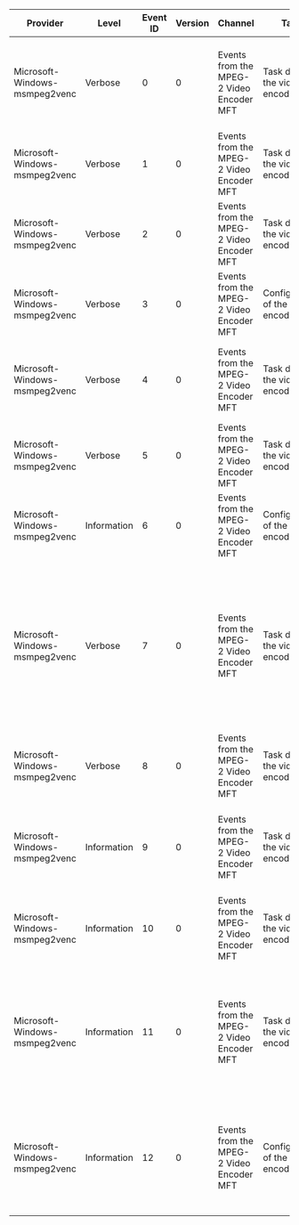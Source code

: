Provider                       |  Level        |  Event ID  |  Version  |  Channel                                   |  Task                            |  Opcode   |  Keyword  |  Message
-------------------------------|---------------|------------|-----------|--------------------------------------------|----------------------------------|-----------|-----------|-------------------------------------------------------------------------------------------------------------------------------------------------------------------------------------------------------------------------------------------------------------
Microsoft-Windows-msmpeg2venc  |  Verbose      |  0         |  0        |  Events from the MPEG-2 Video Encoder MFT  |  Task done by the video encoder  |  Start    |           |  Input sample ({pSample}) to stream #{InputStreamID} submitted to MPEG-2 Video Encoder through the MFT. Flags: {dwFlags}
Microsoft-Windows-msmpeg2venc  |  Verbose      |  1         |  0        |  Events from the MPEG-2 Video Encoder MFT  |  Task done by the video encoder  |  Stop     |           |  Finished submission of sample to encoder. HR={hr}
Microsoft-Windows-msmpeg2venc  |  Verbose      |  2         |  0        |  Events from the MPEG-2 Video Encoder MFT  |  Task done by the video encoder  |  Start    |           |  Process event method called on MFT for Input Stream #{InputStreamID} with event {pEvent}
Microsoft-Windows-msmpeg2venc  |  Verbose      |  3         |  0        |  Events from the MPEG-2 Video Encoder MFT  |  Configuration of the encoder    |  Stop     |           |  Processing of Event by the MFT has finished. HR={hr}
Microsoft-Windows-msmpeg2venc  |  Verbose      |  4         |  0        |  Events from the MPEG-2 Video Encoder MFT  |  Task done by the video encoder  |  Start    |           |  Message {MessageType} recieved by MFT through ProcessMessage with parameter {Param}
Microsoft-Windows-msmpeg2venc  |  Verbose      |  5         |  0        |  Events from the MPEG-2 Video Encoder MFT  |  Task done by the video encoder  |  Stop     |           |  Finished processing message given to MPEG-2 Video Encoder MFT. HR={hr}
Microsoft-Windows-msmpeg2venc  |  Information  |  6         |  0        |  Events from the MPEG-2 Video Encoder MFT  |  Configuration of the encoder    |           |           |  Bitrate has been changed from {OldBitrate} bps to {NewBitrate} bps during the encoding process.
Microsoft-Windows-msmpeg2venc  |  Verbose      |  7         |  0        |  Events from the MPEG-2 Video Encoder MFT  |  Task done by the video encoder  |  Start    |           |  Start of producing an output sample on the MPEG-2 Video Encoder MFT. Output Buffer Count: {OutputBufferCount}   Start of Output Buffer Array: {pOutputSamples}   Pointer to Output Buffer Status Flag: {pdwStatus}   Output Buffer Flags passed in: {Flags}
Microsoft-Windows-msmpeg2venc  |  Verbose      |  8         |  0        |  Events from the MPEG-2 Video Encoder MFT  |  Task done by the video encoder  |  Stop     |           |  Finished creating sample for output on the MPEG-2 Video Encoder MFT. HR={hr}
Microsoft-Windows-msmpeg2venc  |  Information  |  9         |  0        |  Events from the MPEG-2 Video Encoder MFT  |  Task done by the video encoder  |           |           |  Mpeg-2 Video Encoder MFT is Signaling that an output sample (Location: {pSample}; Length: {cSampleLength}) is ready
Microsoft-Windows-msmpeg2venc  |  Information  |  10        |  0        |  Events from the MPEG-2 Video Encoder MFT  |  Task done by the video encoder  |  Send     |           |
Microsoft-Windows-msmpeg2venc  |  Information  |  11        |  0        |  Events from the MPEG-2 Video Encoder MFT  |  Task done by the video encoder  |  Receive  |           |  The MPEG-2 Video Encoder MFT has received the input from the application and is passing it into the encoder. Sample: {pSample}  Sample Byte Length: {cSampleLength}  Stop Encoding: {bEndOfEncoding}
Microsoft-Windows-msmpeg2venc  |  Information  |  12        |  0        |  Events from the MPEG-2 Video Encoder MFT  |  Configuration of the encoder    |           |           |  Encoder is being created with these settings:  Coding Mode: {CodingMode}  Bitrate: {Bitrate} bps  Complexity: {Complexity}  Encoder Instance: {pEncoder}